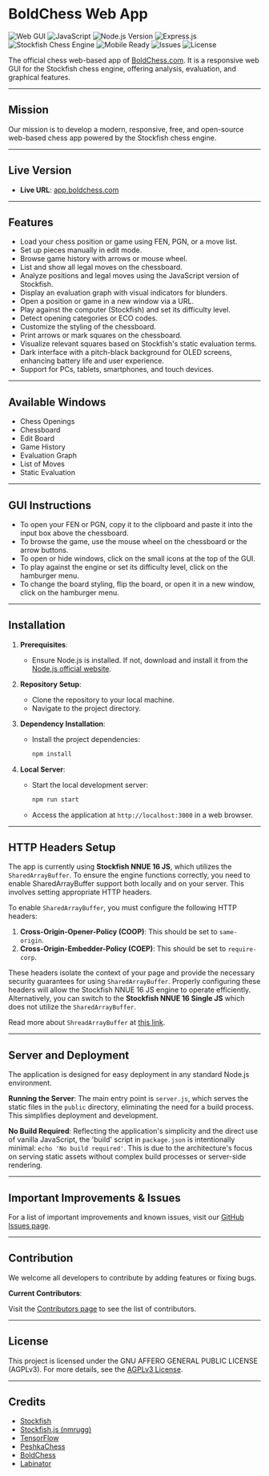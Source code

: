 # BoldChess Web App

![Web GUI](https://img.shields.io/badge/Web_GUI-Responsive-526ba2)
![JavaScript](https://img.shields.io/badge/Language-JavaScript-f0db4f)
![Node.js Version](https://img.shields.io/badge/Node.js-v22.1.0-339933)
![Express.js](https://img.shields.io/badge/Express.js-4.19.2-259dff)
![Stockfish Chess Engine](https://img.shields.io/badge/Stockfish_Version-16-358853)
![Mobile Ready](https://img.shields.io/badge/Mobile_Ready-Yes-985b68)
![Issues](https://img.shields.io/github/issues-search/LabinatorSolutions/boldchess-web-app?label=Known%20Bugs&query=is%3Aissue+is%3Aopen+label%3Abug)
![License](https://img.shields.io/badge/License-AGPL_v3-663366)

The official chess web-based app of [BoldChess.com](https://boldchess.com/).
It is a responsive web GUI for the Stockfish chess engine, offering analysis, evaluation, and graphical features.

---

## Mission

Our mission is to develop a modern, responsive, free, and open-source web-based chess app powered by the Stockfish chess engine.

---

## Live Version

- **Live URL**: [app.boldchess.com](https://app.boldchess.com/)

---

## Features

- Load your chess position or game using FEN, PGN, or a move list.
- Set up pieces manually in edit mode.
- Browse game history with arrows or mouse wheel.
- List and show all legal moves on the chessboard.
- Analyze positions and legal moves using the JavaScript version of Stockfish.
- Display an evaluation graph with visual indicators for blunders.
- Open a position or game in a new window via a URL.
- Play against the computer (Stockfish) and set its difficulty level.
- Detect opening categories or ECO codes.
- Customize the styling of the chessboard.
- Print arrows or mark squares on the chessboard.
- Visualize relevant squares based on Stockfish's static evaluation terms.
- Dark interface with a pitch-black background for OLED screens, enhancing battery life and user experience.
- Support for PCs, tablets, smartphones, and touch devices.

---

## Available Windows

- Chess Openings
- Chessboard
- Edit Board
- Game History
- Evaluation Graph
- List of Moves
- Static Evaluation

---

## GUI Instructions

- To open your FEN or PGN, copy it to the clipboard and paste it into the input box above the chessboard.
- To browse the game, use the mouse wheel on the chessboard or the arrow buttons.
- To open or hide windows, click on the small icons at the top of the GUI.
- To play against the engine or set its difficulty level, click on the hamburger menu.
- To change the board styling, flip the board, or open it in a new window, click on the hamburger menu.

---

## Installation

1. **Prerequisites**:
   - Ensure Node.js is installed. If not, download and install it from the [Node.js official website](https://nodejs.org/).

2. **Repository Setup**:
   - Clone the repository to your local machine.
   - Navigate to the project directory.

3. **Dependency Installation**:
   - Install the project dependencies:
     ```bash
     npm install
     ```

4. **Local Server**:
   - Start the local development server:
     ```bash
     npm run start
     ```
   - Access the application at `http://localhost:3000` in a web browser.

---

## HTTP Headers Setup

The app is currently using **Stockfish NNUE 16 JS**, which utilizes the `SharedArrayBuffer`. To ensure the engine functions correctly, you need to enable SharedArrayBuffer support both locally and on your server. This involves setting appropriate HTTP headers.

To enable `SharedArrayBuffer`, you must configure the following HTTP headers:

1. **Cross-Origin-Opener-Policy (COOP)**: This should be set to `same-origin`.
2. **Cross-Origin-Embedder-Policy (COEP)**: This should be set to `require-corp`.

These headers isolate the context of your page and provide the necessary security guarantees for using `SharedArrayBuffer`. Properly configuring these headers will allow the Stockfish NNUE 16 JS engine to operate efficiently. Alternatively, you can switch to the **Stockfish NNUE 16 Single JS** which does not utilize the `SharedArrayBuffer`.

Read more about `ShreadArrayBuffer` at [this link](https://developer.mozilla.org/en-US/docs/Web/JavaScript/Reference/Global_Objects/SharedArrayBuffer).

---

## Server and Deployment

The application is designed for easy deployment in any standard Node.js environment.

**Running the Server**: The main entry point is `server.js`, which serves the static files in the `public` directory, eliminating the need for a build process. This simplifies deployment and development.

**No Build Required**: Reflecting the application's simplicity and the direct use of vanilla JavaScript, the 'build' script in `package.json` is intentionally minimal: `echo 'No build required'`. This is due to the architecture's focus on serving static assets without complex build processes or server-side rendering.

---

## Important Improvements & Issues

For a list of important improvements and known issues, visit our [GitHub Issues page](https://github.com/LabinatorSolutions/boldchess-web-app/issues).

---

## Contribution

We welcome all developers to contribute by adding features or fixing bugs.

**Current Contributors**:

Visit the [Contributors page](https://github.com/LabinatorSolutions/boldchess-web-app/graphs/contributors) to see the list of contributors.

---

## License

This project is licensed under the GNU AFFERO GENERAL PUBLIC LICENSE (AGPLv3). For more details, see the [AGPLv3 License](https://www.gnu.org/licenses/agpl-3.0.html).

---

## Credits

- [Stockfish](https://github.com/mcostalba/Stockfish)
- [Stockfish.js (nmrugg)](https://github.com/nmrugg/stockfish.js)
- [TensorFlow](https://github.com/tensorflow/tensorflow)
- [PeshkaChess](https://github.com/hxim/PeshkaChess)
- [BoldChess](https://boldchess.com/)
- [Labinator](https://labinator.com/)
